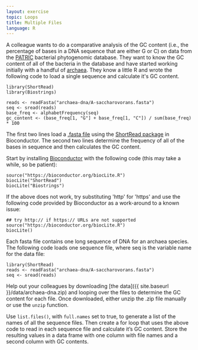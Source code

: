 ```yaml
---
layout: exercise
topic: Loops
title: Multiple Files
language: R
---
```


A colleague wants to do a comparative analysis of the GC content (i.e., the
percentage of bases in a DNA sequence that are either G or C) on data from the
[PATRIC](http://www.patricbrc.org) bacterial phytogenomic database. They want to
know the GC content of all of the bacteria in the database and have started
working initially with a handful of
[archaea](https://en.wikipedia.org/wiki/Archaea). They know a little R and wrote
the following code to load a single sequence and calculate it's GC content.

```
library(ShortRead)
library(Biostrings)

reads <- readFasta("archaea-dna/A-saccharovorans.fasta")
seq <- sread(reads)
base_freq <- alphabetFrequency(seq)
gc_content <- (base_freq[1, "G"] + base_freq[1, "C"]) / sum(base_freq) * 100
```

The first two lines load a [.fasta file](https://en.wikipedia.org/wiki/FASTA_format)
using the [ShortRead package](http://www.bioconductor.org/packages/release/bioc/html/ShortRead.html)
in Bioconductor. The second two lines determine the frequency of all of the bases in sequence and then
calculates the GC content.

Start by installing [Bioconductor](http://www.bioconductor.org/install/) with the following code (this may take a
while, so be patient):

```
source("https://bioconductor.org/biocLite.R")
biocLite("ShortRead")
biocLite("Biostrings")
```
If the above does not work, try substituting 'http' for 'https' and use the following code provided by Bioconductor as a work-around to a known issue:

```
## try http:// if https:// URLs are not supported
source("https://bioconductor.org/biocLite.R")
biocLite()
```

Each fasta file contains one long sequence of DNA for an archaea species. The following code loads one sequence file, where seq is the variable name for the data file:

```
library(ShortRead)
reads <- readFasta("archaea-dna/A-saccharovorans.fasta")
seq <- sread(reads)
```

Help out your colleagues by downloading [the data]({{ site.baseurl }}/data/archaea-dna.zip) and looping over the files to determine the GC content for each file. Once downloaded, either unzip the .zip file manually or use the ```unzip``` function.

Use ```list.files()```, with ```full.names``` set to true, to generate a list of the names of all the sequence files. Then create a for loop that uses the above code to read in each sequence file and calculate it’s GC content. Store the resulting values in a data frame with one column with file names and a second column with GC contents.
